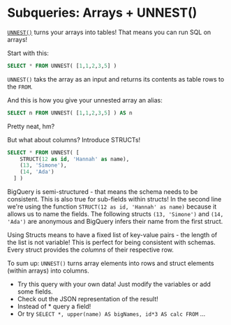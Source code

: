 # Subqueries: Arrays + UNNEST()

[`UNNEST()`](https://cloud.google.com/bigquery/docs/reference/standard-sql/query-syntax#unnest) turns your arrays into tables! That means you can run SQL on arrays!

Start with this:
```sql
SELECT * FROM UNNEST( [1,1,2,3,5] )
```
`UNNEST()` taks the array as an input and returns its contents as table rows to the `FROM`.

And this is how you give your unnested array an alias:
```sql
SELECT n FROM UNNEST( [1,1,2,3,5] ) AS n
```

Pretty neat, hm?

But what about columns? Introduce STRUCTs!
```sql
SELECT * FROM UNNEST( [ 
    STRUCT(12 as id, 'Hannah' as name),
    (13, 'Simone'),
    (14, 'Ada')
  ] )
```
BigQuery is semi-structured - that means the schema needs to be consistent. This is also true for sub-fields within structs!
In the second line we're using the function `STRUCT(12 as id, 'Hannah' as name)` because it allows us to name the fields. The following structs `(13, 'Simone')` and `(14, 'Ada')` are anonymous and BigQuery infers their name from the first struct.

Using Structs means to have a fixed list of key-value pairs - the length of the list is not variable! This is perfect for being consistent with schemas. Every struct provides the *columns* of their respective row. 

To sum up: `UNNEST()` turns array elements into rows and struct elements (within arrays) into columns.

- Try this query with your own data! Just modify the variables or add some fields.
- Check out the JSON representation of the result!
- Instead of * query a field!
- Or try `SELECT *, upper(name) AS bigNames, id*3 AS calc FROM` ...


